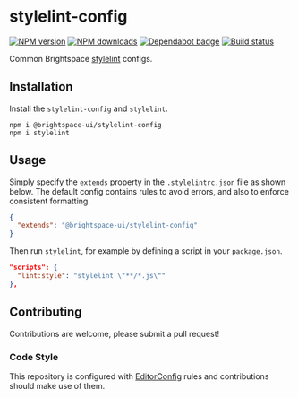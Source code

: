 # stylelint-config
[![NPM version](https://img.shields.io/npm/v/@brightspace-ui/stylelint-config.svg)](https://www.npmjs.org/package/@brightspace-ui/stylelint-config)
[![NPM downloads](https://img.shields.io/npm/dt/@brightspace-ui/stylelint-config.svg)](https://www.npmjs.com/package/@brightspace-ui/stylelint-config)
[![Dependabot badge](https://flat.badgen.net/dependabot/BrightspaceUI/stylelint-config?icon=dependabot)](https://app.dependabot.com/)
[![Build status](https://travis-ci.com/BrightspaceUI/stylelint-config.svg?branch=master)](https://travis-ci.com/BrightspaceUI/stylelint-config)

Common Brightspace [stylelint](https://stylelint.io/) configs.

## Installation

Install the `stylelint-config` and `stylelint`.
```shell
npm i @brightspace-ui/stylelint-config
npm i stylelint
```

## Usage

Simply specify the `extends` property in the `.stylelintrc.json` file as shown below. The default config contains rules to avoid errors, and also to enforce consistent formatting.

```json
{
  "extends": "@brightspace-ui/stylelint-config"
}
```

Then run `stylelint`, for example by defining a script in your `package.json`.

```json
"scripts": {
  "lint:style": "stylelint \"**/*.js\""
},
```

## Contributing

Contributions are welcome, please submit a pull request!

### Code Style

This repository is configured with [EditorConfig](http://editorconfig.org) rules and contributions should make use of them.

